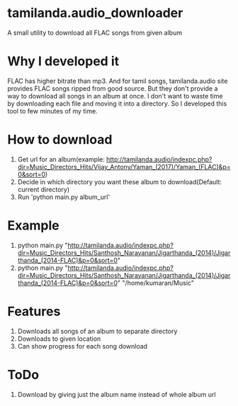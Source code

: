 # tamilanda.audio_downloader
A small utility to download all FLAC songs from given album 

# Why I developed it
FLAC has higher bitrate than mp3. 
And for tamil songs, tamilanda.audio site provides FLAC songs ripped from good source.
But they don't provide a way to download all songs in an album at once.
I don't want to waste time by downloading each file and moving it into a directory.
So I developed this tool to few minutes of my time.

# How to download
1. Get url for an album(example: http://tamilanda.audio/indexpc.php?dir=Music_Directors_Hits/Vijay_Antony/Yaman_(2017)/Yaman_(FLAC)&p=0&sort=0)
2. Decide in which directory you want these album to download(Default: current directory)
3. Run 'python main.py album_url'

# Example
1. python main.py "http://tamilanda.audio/indexpc.php?dir=Music_Directors_Hits/Santhosh_Narayanan/Jigarthanda_(2014)/Jigarthanda_(2014-FLAC)&p=0&sort=0"
2. python main.py "http://tamilanda.audio/indexpc.php?dir=Music_Directors_Hits/Santhosh_Narayanan/Jigarthanda_(2014)/Jigarthanda_(2014-FLAC)&p=0&sort=0" "/home/kumaran/Music"

# Features
1. Downloads all songs of an album to separate directory
2. Downloads to given location
3. Can show progress for each song download

# ToDo
1. Download by giving just the album name instead of whole album url
